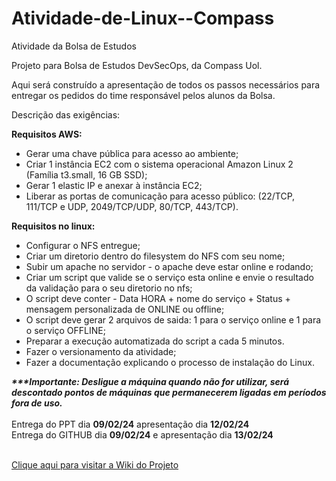 # Atividade-de-Linux--Compass
Atividade da Bolsa de Estudos

Projeto para Bolsa de Estudos DevSecOps, da Compass Uol.

Aqui será construído a apresentação de todos os passos necessários para entregar os pedidos do time responsável pelos alunos da Bolsa.

Descrição das exigências:

<b>Requisitos AWS:</b>
<ul>
  <li>Gerar uma chave pública para acesso ao ambiente;</li>
  <li>Criar 1 instância EC2 com o sistema operacional Amazon Linux 2 (Família t3.small, 16 GB SSD);</li>
  <li>Gerar 1 elastic IP e anexar à instância EC2;</li>
  <li>Liberar as portas de comunicação para acesso público: (22/TCP, 111/TCP e UDP, 2049/TCP/UDP, 80/TCP, 443/TCP).</li>
</ul>

<b>Requisitos no linux:</b>
<ul>
  <li>Configurar o NFS entregue;</li>
  <li>Criar um diretorio dentro do filesystem do NFS com seu nome;</li>
  <li>Subir um apache no servidor - o apache deve estar online e rodando;</li>
  <li>Criar um script que valide se o serviço esta online e envie o resultado da validação para o seu diretorio no nfs;</li>
  <li>O script deve conter - Data HORA + nome do serviço + Status + mensagem personalizada de ONLINE ou offline;</li>
  <li>O script deve gerar 2 arquivos de saida: 1 para o serviço online e 1 para o serviço OFFLINE;</li>
  <li>Preparar a execução automatizada do script a cada 5 minutos.</li>
  <li>Fazer o versionamento da atividade;</li>
  <li>Fazer a documentação explicando o processo de instalação do Linux.</li>
</ul>

<b><i>***Importante: Desligue a máquina quando não for utilizar, será descontado pontos de máquinas que permanecerem ligadas em períodos fora de uso.</b></i><br><br>
Entrega do PPT dia <b>09/02/24</b> apresentação dia <b>12/02/24</b><br>
Entrega do GITHUB dia <b>09/02/24</b> e apresentação dia <b>13/02/24</b><br><br>

<a href="https://github.com/Esvaber/Atividade-de-Linux---Compass/wiki"> Clique aqui para visitar a Wiki do Projeto</a><br>
